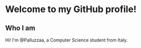 # Welcome to my GitHub profile!

## Who I am
Hi! I'm @Palluzzaa, a Computer Science student from Italy.
